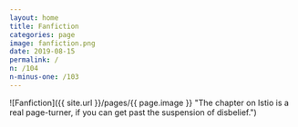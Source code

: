 ```yaml
---
layout: home
title: Fanfiction
categories: page
image: fanfiction.png
date: 2019-08-15
permalink: /
n: /104
n-minus-one: /103
---
```


![Fanfiction]({{ site.url }}/pages/{{ page.image }} "The chapter on Istio is a real page-turner, if you can get past the suspension of disbelief.")
